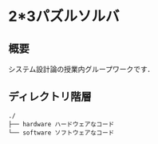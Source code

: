 # 2*3パズルソルバ

## 概要
システム設計論の授業内グループワークです．

## ディレクトリ階層
```
./
├── hardware ハードウェアなコード
└── software ソフトウェアなコード
```

